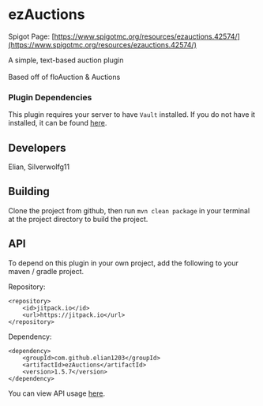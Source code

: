 # ezAuctions
Spigot Page: [https://www.spigotmc.org/resources/ezauctions.42574/](https://www.spigotmc.org/resources/ezauctions.42574/)

A simple, text-based auction plugin <br> <br>
Based off of floAuction & Auctions <br>

### Plugin Dependencies
This plugin requires your server to have `Vault` installed. If you do not have it installed, it can be found 
[here](https://www.spigotmc.org/resources/vault.34315/).

## Developers
Elian, Silverwolfg11

## Building
Clone the project from github, then run `mvn clean package` in your terminal at the project directory to build the project.

## API
To depend on this plugin in your own project, add the following to your maven / gradle project.

Repository:
```
<repository>
    <id>jitpack.io</id>
    <url>https://jitpack.io</url>
</repository>
```
Dependency:
```
<dependency>
    <groupId>com.github.elian1203</groupId>
    <artifactId>ezAuctions</artifactId>
    <version>1.5.7</version>
</dependency>
```
You can view API usage [here](https://github.com/elian1203/ezAuctions/wiki/api).
